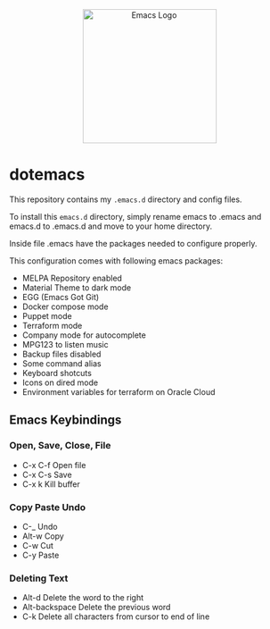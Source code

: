 <div align=center><a href="https://github.com/emacs-tw/awesome-emacs"><img alt="Emacs Logo" width="240" height="240" src="https://upload.wikimedia.org/wikipedia/commons/0/08/EmacsIcon.svg"></a></div>

# dotemacs

This repository contains my `.emacs.d` directory and config files.

To install this `emacs.d` directory, simply rename emacs to .emacs and emacs.d to .emacs.d and move to your home directory.

Inside file .emacs have the packages needed to configure properly.

This configuration comes with following emacs packages:

- MELPA Repository enabled
- Material Theme to dark mode
- EGG (Emacs Got Git)
- Docker compose mode
- Puppet mode
- Terraform mode
- Company mode for autocomplete
- MPG123 to listen music
- Backup files disabled
- Some command alias
- Keyboard shotcuts
- Icons on dired mode
- Environment variables for terraform on Oracle Cloud

## Emacs Keybindings

### Open, Save, Close, File
- C-x C-f Open file
- C-x C-s Save
- C-x k Kill buffer

### Copy Paste Undo
- C-_ Undo
- Alt-w Copy
- C-w  Cut
- C-y Paste

### Deleting Text
- Alt-d Delete the word to the right
- Alt-backspace Delete the previous word
- C-k Delete all characters from cursor to end of line
